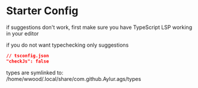 
# Starter Config

if suggestions don't work, first make sure
you have TypeScript LSP working in your editor

if you do not want typechecking only suggestions

```json
// tsconfig.json
"checkJs": false
```

types are symlinked to:
/home/wwood/.local/share/com.github.Aylur.ags/types
